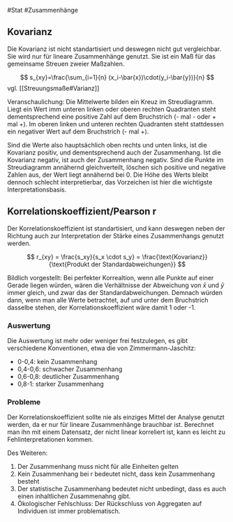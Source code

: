 #Stat #Zusammenhänge 

## Kovarianz

Die Kovarianz ist nicht standartisiert und deswegen nicht gut vergleichbar.
Sie wird nur für lineare Zusammenhänge genutzt. Sie ist ein Maß für das gemeinsame Streuen zweier Maßzahlen. 

$$
s_{xy}=\frac{\sum_{i=1}{n} (x_i-\bar{x})\cdot(y_i-\bar{y})}{n}
$$
vgl. [[Streuungsmaße#Varianz]]

Veranschaulichung: Die Mittelwerte bilden ein Kreuz im Streudiagramm. Liegt ein Wert imm unteren linken oder oberen rechten Quadranten steht dementsprechend eine positive Zahl auf dem Bruchstrich (- mal - oder + mal +). Im oberen linken und unteren rechten Quadranten steht stattdessen ein negativer Wert auf dem Bruchstrich (- mal +).

Sind die Werte also hauptsächlich oben rechts und unten links, ist die Kovarianz positiv, und dementsprechend auch der Zusammenhang. Ist die Kovarianz negativ, ist auch der Zusammenhang negativ. Sind die Punkte im Streudiagramm annähernd gleichverteilt, löschen sich positive und negative Zahlen aus, der Wert liegt annähernd bei 0. Die Höhe des Werts bleibt dennoch schlecht interpretierbar, das Vorzeichen ist hier die wichtigste Interpretationsbasis.

## Korrelationskoeffizient/Pearson r

Der Korrelationskoeffizient ist standartisiert, und kann deswegen neben der Richtung auch zur Interpretation der Stärke eines Zusammenhangs genutzt werden.

$$
r_{xy} = \frac{s_xy}{s_x \cdot s_y} = \frac{\text{Kovarianz}}{\text{Produkt der Standardabweichungen}}
$$

Bildlich vorgestellt: Bei perfekter Korrealtion, wenn alle Punkte auf einer Gerade liegen würden, wären die Verhältnisse der Abweichung von $\bar{x}$ und $\bar{y}$ immer gleich, und zwar das der Standardabweichungen. Demnach würden dann, wenn man alle Werte betrachtet, auf und unter dem Bruchstrich dasselbe stehen, der Korrelationskoeffizient wäre damit 1 oder -1.

### Auswertung

Die Auswertung ist mehr oder weniger frei festzulegen, es gibt verschiedene Konventionen, etwa die von Zimmermann-Jaschitz:

- 0-0,4: kein Zusammenhang
- 0,4-0,6: schwacher Zusammenhang
- 0,6-0,8: deutlicher Zusammenhang
- 0,8-1: starker Zusammenhang

### Probleme

Der Korrelationskoeffizient sollte nie als einziges Mittel der Analyse genutzt werden, da er nur für lineare Zusammenhänge brauchbar ist. Berechnet man ihn mit einem Datensatz, der nicht linear korreliert ist, kann es leicht zu Fehlinterpretationen kommen.

Des Weiteren:
1. Der Zusammenhang muss nicht für alle Einheiten gelten
2. Kein Zusammenhang bei r bedeutet nicht, dass kein Zusammenhang besteht
3. Der statistische Zusammenhang bedeutet nicht unbedingt, dass es auch einen inhaltlichen Zusammenahng gibt.
4. Ökologischer Fehlschluss: Der Rückschluss von Aggregaten auf Individuen ist immer problematisch.